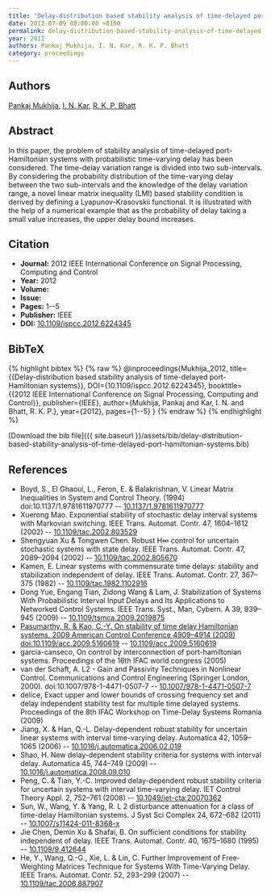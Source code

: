 ```yaml
---
title: "Delay-distribution based stability analysis of time-delayed port-Hamiltonian systems"
date: 2012-07-09 00:00:00 +0100
permalink: delay-distribution-based-stability-analysis-of-time-delayed-port-hamiltonian-systems
year: 2012
authors: Pankaj Mukhija, I. N. Kar, R. K. P. Bhatt
category: proceedings
---
```

 
## Authors
[Pankaj Mukhija](authors/pankaj-mukhija), [I. N. Kar](authors/i-n-kar), [R. K. P. Bhatt](authors/r-k-p-bhatt)
 
## Abstract
In this paper, the problem of stability analysis of time-delayed port-Hamiltonian systems with probabilistic time-varying delay has been considered. The time-delay variation range is divided into two sub-intervals. By considering the probability distribution of the time-varying delay between the two sub-intervals and the knowledge of the delay variation range, a novel linear matrix inequality (LMI) based stability condition is derived by defining a Lyapunov-Krasovskii functional. It is illustrated with the help of a numerical example that as the probability of delay taking a small value increases, the upper delay bound increases.
 
## Citation
- **Journal:** 2012 IEEE International Conference on Signal Processing, Computing and Control
- **Year:** 2012
- **Volume:** 
- **Issue:** 
- **Pages:** 1--5
- **Publisher:** IEEE
- **DOI:** [10.1109/ispcc.2012.6224345](https://doi.org/10.1109/ispcc.2012.6224345)
 
## BibTeX
{% highlight bibtex %}
{% raw %}
@inproceedings{Mukhija_2012,
  title={{Delay-distribution based stability analysis of time-delayed port-Hamiltonian systems}},
  DOI={10.1109/ispcc.2012.6224345},
  booktitle={{2012 IEEE International Conference on Signal Processing, Computing and Control}},
  publisher={IEEE},
  author={Mukhija, Pankaj and Kar, I. N. and Bhatt, R. K. P.},
  year={2012},
  pages={1--5}
}
{% endraw %}
{% endhighlight %}
 
[Download the bib file]({{ site.baseurl }}/assets/bib/delay-distribution-based-stability-analysis-of-time-delayed-port-hamiltonian-systems.bib)
 
## References
- Boyd, S., El Ghaoui, L., Feron, E. & Balakrishnan, V. Linear Matrix Inequalities in System and Control Theory. (1994) doi:10.1137/1.9781611970777 -- [10.1137/1.9781611970777](https://doi.org/10.1137/1.9781611970777)
- Xuerong Mao. Exponential stability of stochastic delay interval systems with Markovian switching. IEEE Trans. Automat. Contr. 47, 1604–1612 (2002) -- [10.1109/tac.2002.803529](https://doi.org/10.1109/tac.2002.803529)
- Shengyuan Xu & Tongwen Chen. Robust H∞ control for uncertain stochastic systems with state delay. IEEE Trans. Automat. Contr. 47, 2089–2094 (2002) -- [10.1109/tac.2002.805670](https://doi.org/10.1109/tac.2002.805670)
- Kamen, E. Linear systems with commensurate time delays: stability and stabilization independent of delay. IEEE Trans. Automat. Contr. 27, 367–375 (1982) -- [10.1109/tac.1982.1102916](https://doi.org/10.1109/tac.1982.1102916)
- Dong Yue, Engang Tian, Zidong Wang & Lam, J. Stabilization of Systems With Probabilistic Interval Input Delays and Its Applications to Networked Control Systems. IEEE Trans. Syst., Man, Cybern. A 39, 939–945 (2009) -- [10.1109/tsmca.2009.2019875](https://doi.org/10.1109/tsmca.2009.2019875)
- [Pasumarthy, R. & Kao, C.-Y. On stability of time delay Hamiltonian systems. 2009 American Control Conference 4909–4914 (2009) doi:10.1109/acc.2009.5160619](on-stability-of-time-delay-hamiltonian-systems) -- [10.1109/acc.2009.5160619](https://doi.org/10.1109/acc.2009.5160619)
- garcia-canseco, On control by interconnection of port-hamiltonian systems. Proceedings of the 16th IFAC world congress (2005)
- van der Schaft, A. L2 - Gain and Passivity Techniques in Nonlinear Control. Communications and Control Engineering (Springer London, 2000). doi:10.1007/978-1-4471-0507-7 -- [10.1007/978-1-4471-0507-7](https://doi.org/10.1007/978-1-4471-0507-7)
- delice, Exact upper and lower bounds of crossing frequency set and delay independent stability test for multiple time delayed systems. Proceedings of the 8th IFAC Workshop on Time-Delay Systems Romania (2009)
- Jiang, X. & Han, Q.-L. Delay-dependent robust stability for uncertain linear systems with interval time-varying delay. Automatica 42, 1059–1065 (2006) -- [10.1016/j.automatica.2006.02.019](https://doi.org/10.1016/j.automatica.2006.02.019)
- Shao, H. New delay-dependent stability criteria for systems with interval delay. Automatica 45, 744–749 (2009) -- [10.1016/j.automatica.2008.09.010](https://doi.org/10.1016/j.automatica.2008.09.010)
- Peng, C. & Tian, Y.-C. Improved delay-dependent robust stability criteria for uncertain systems with interval time-varying delay. IET Control Theory Appl. 2, 752–761 (2008) -- [10.1049/iet-cta:20070362](https://doi.org/10.1049/iet-cta:20070362)
- Sun, W., Wang, Y. & Yang, R. L 2 disturbance attenuation for a class of time-delay Hamiltonian systems. J Syst Sci Complex 24, 672–682 (2011) -- [10.1007/s11424-011-8368-x](https://doi.org/10.1007/s11424-011-8368-x)
- Jie Chen, Demin Xu & Shafai, B. On sufficient conditions for stability independent of delay. IEEE Trans. Automat. Contr. 40, 1675–1680 (1995) -- [10.1109/9.412644](https://doi.org/10.1109/9.412644)
- He, Y., Wang, Q.-G., Xie, L. & Lin, C. Further Improvement of Free-Weighting Matrices Technique for Systems With Time-Varying Delay. IEEE Trans. Automat. Contr. 52, 293–299 (2007) -- [10.1109/tac.2006.887907](https://doi.org/10.1109/tac.2006.887907)

